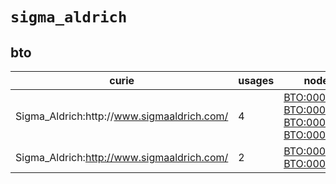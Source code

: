 # `sigma_aldrich`

## bto

| curie                                       |   usages | nodes                                                                                                                                                                                                                                      |
|---------------------------------------------|----------|--------------------------------------------------------------------------------------------------------------------------------------------------------------------------------------------------------------------------------------------|
| Sigma_Aldrich:http\://www.sigmaaldrich.com/ |        4 | [BTO:0006457](http://purl.obolibrary.org/obo/BTO_0006457), [BTO:0006466](http://purl.obolibrary.org/obo/BTO_0006466), [BTO:0006508](http://purl.obolibrary.org/obo/BTO_0006508), [BTO:0006540](http://purl.obolibrary.org/obo/BTO_0006540) |
| Sigma_Aldrich:http://www.sigmaaldrich.com/  |        2 | [BTO:0005821](http://purl.obolibrary.org/obo/BTO_0005821), [BTO:0005903](http://purl.obolibrary.org/obo/BTO_0005903)                                                                                                                       |

